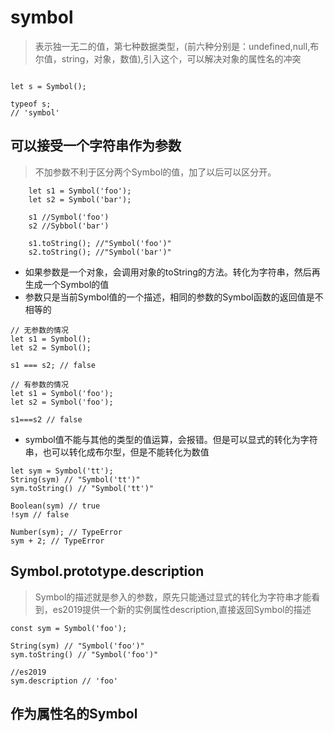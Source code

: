 # symbol

>表示独一无二的值，第七种数据类型，(前六种分别是：undefined,null,布尔值，string，对象，数值),引入这个，可以解决对象的属性名的冲突
```

let s = Symbol();

typeof s;
// 'symbol'

```

## 可以接受一个字符串作为参数

>不加参数不利于区分两个Symbol的值，加了以后可以区分开。

```
    let s1 = Symbol('foo');
    let s2 = Symbol('bar');

    s1 //Symbol('foo')
    s2 //Sybbol('bar')

    s1.toString(); //"Symbol('foo')"
    s2.toString(); //"Symbol('bar')"

```

- 如果参数是一个对象，会调用对象的toString的方法。转化为字符串，然后再生成一个Symbol的值
- 参数只是当前Symbol值的一个描述，相同的参数的Symbol函数的返回值是不相等的

```
// 无参数的情况
let s1 = Symbol();
let s2 = Symbol();

s1 === s2; // false

// 有参数的情况
let s1 = Symbol('foo');
let s2 = Symbol('foo');

s1===s2 // false
```
- symbol值不能与其他的类型的值运算，会报错。但是可以显式的转化为字符串，也可以转化成布尔型，但是不能转化为数值

```
let sym = Symbol('tt');
String(sym) // "Symbol('tt')"
sym.toString() // "Symbol('tt')"

Boolean(sym) // true
!sym // false

Number(sym); // TypeError
sym + 2; // TypeError
```

## Symbol.prototype.description
>Symbol的描述就是参入的参数，原先只能通过显式的转化为字符串才能看到，es2019提供一个新的实例属性description,直接返回Symbol的描述

```
const sym = Symbol('foo');

String(sym) // "Symbol('foo')"
sym.toString() // "Symbol('foo')"

//es2019
sym.description // 'foo'
```

## 作为属性名的Symbol